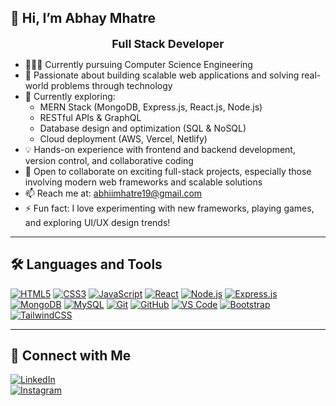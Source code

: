 ## 👋 Hi, I’m Abhay Mhatre

<p align="center">
  <strong><font size="4">Full Stack Developer</font></strong>
</p>

* 👨🏻‍🎓 Currently pursuing Computer Science Engineering  
* 👀 Passionate about building scalable web applications and solving real-world problems through technology  
* 🌱 Currently exploring:  
  * MERN Stack (MongoDB, Express.js, React.js, Node.js)  
  * RESTful APIs & GraphQL  
  * Database design and optimization (SQL & NoSQL)  
  * Cloud deployment (AWS, Vercel, Netlify)  
* 💡 Hands-on experience with frontend and backend development, version control, and collaborative coding  
* 💞 Open to collaborate on exciting full-stack projects, especially those involving modern web frameworks and scalable solutions  
* 📫 Reach me at: [abhiimhatre19@gmail.com](mailto:abhiimhatre19@gmail.com)  
* ⚡ Fun fact: I love experimenting with new frameworks, playing games, and exploring UI/UX design trends!  

---

## 🛠 Languages and Tools

[![HTML5](https://img.shields.io/badge/-HTML5-E34F26?style=for-the-badge&logo=html5&logoColor=white)](https://developer.mozilla.org/en-US/docs/Web/HTML)
[![CSS3](https://img.shields.io/badge/-CSS3-1572B6?style=for-the-badge&logo=css3&logoColor=white)](https://developer.mozilla.org/en-US/docs/Web/CSS)
[![JavaScript](https://img.shields.io/badge/-JavaScript-F7DF1E?style=for-the-badge&logo=javascript&logoColor=black)](https://developer.mozilla.org/en-US/docs/Web/JavaScript)
[![React](https://img.shields.io/badge/-React-61DAFB?style=for-the-badge&logo=react&logoColor=black)](https://react.dev/)
[![Node.js](https://img.shields.io/badge/-Node.js-339933?style=for-the-badge&logo=node.js&logoColor=white)](https://nodejs.org/)
[![Express.js](https://img.shields.io/badge/-Express.js-000000?style=for-the-badge&logo=express&logoColor=white)](https://expressjs.com/)
[![MongoDB](https://img.shields.io/badge/-MongoDB-47A248?style=for-the-badge&logo=mongodb&logoColor=white)](https://www.mongodb.com/)
[![MySQL](https://img.shields.io/badge/-MySQL-4479A1?style=for-the-badge&logo=mysql&logoColor=white)](https://www.mysql.com/)
[![Git](https://img.shields.io/badge/-Git-F05032?style=for-the-badge&logo=git&logoColor=white)](https://git-scm.com/)
[![GitHub](https://img.shields.io/badge/-GitHub-181717?style=for-the-badge&logo=github&logoColor=white)](https://github.com/)
[![VS Code](https://img.shields.io/badge/-VSCode-007ACC?style=for-the-badge&logo=visual-studio-code&logoColor=white)](https://code.visualstudio.com/)
[![Bootstrap](https://img.shields.io/badge/-Bootstrap-7952B3?style=for-the-badge&logo=bootstrap&logoColor=white)](https://getbootstrap.com/)
[![TailwindCSS](https://img.shields.io/badge/-TailwindCSS-06B6D4?style=for-the-badge&logo=tailwindcss&logoColor=white)](https://tailwindcss.com/)

---

## 🔗 Connect with Me

[![LinkedIn](https://img.shields.io/badge/-LinkedIn-0A66C2?style=for-the-badge&logo=linkedin&logoColor=white)](https://www.linkedin.com/in/abhay-mhatre-b99985312?utm_source=share&utm_campaign=share_via&utm_content=profile&utm_medium=android_app)  
[![Instagram](https://img.shields.io/badge/-Instagram-E4405F?style=for-the-badge&logo=instagram&logoColor=white)](https://www.instagram.com/abhi_i18?igsh=MWdkdHhuOG01dTJ4Yw==)
